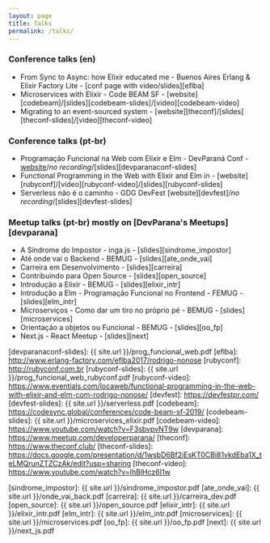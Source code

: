 ```yaml
---
layout: page
title: Talks
permalink: /talks/
---
```


### Conference talks (en)

- From Sync to Async: how Elixir educated me - Buenos Aires Erlang & Elixir Factory Lite - [conf page with video/slides][eflba]
- Microservices with Elixir - Code BEAM SF - [website][codebeam]/[slides][codebeam-slides]/[video][codebeam-video]
- Migrating to an event-sourced system - [website][theconf]/[slides][theconf-slides]/[video][theconf-video]

### Conference talks (pt-br)

- Programação Funcional na Web com Elixir e Elm - DevParaná Conf - [website][devparanaconf]/_no recording_/[slides][devparanaconf-slides]
- Functional Programming in the Web with Elixir and Elm in - [website][rubyconf]/[video][rubyconf-video]/[slides][rubyconf-slides]
- Serverless não é o caminho - GDG DevFest [website][devfest]/_no recording_/[slides][devfest-slides]

### Meetup talks (pt-br) mostly on [DevParana's Meetups][devparana]

- A Síndrome do Impostor - inga.js - [slides][sindrome_impostor]
- Até onde vai o Backend - BEMUG - [slides][ate_onde_vai]
- Carreira em Desenvolvimento - [slides][carreira]
- Contribuindo para Open Source - [slides][open_source]
- Introdução a Elixir - BEMUG - [slides][elixir_intr]
- Introdução a Elm - Programação Funcional no Frontend - FEMUG - [slides][elm_intr]
- Microserviços - Como dar um tiro no próprio pé - BEMUG - [slides][microservices]
- Orientação a objetos ou Funcional - BEMUG - [slides][oo_fp]
- Next.js - React Meetup - [slides][next]

[devparanaconf]: http://www.devparana.org/conf/
[devparanaconf-slides]: {{ site.url }}/prog_funcional_web.pdf
[eflba]: http://www.erlang-factory.com/eflba2017/rodrigo-nonose
[rubyconf]: http://rubyconf.com.br
[rubyconf-slides]: {{ site.url }}/prog_funcional_web_rubyconf.pdf
[rubyconf-video]: https://www.eventials.com/locaweb/functional-programming-in-the-web-with-elixir-and-elm-com-rodrigo-nonose/
[devfest]: https://devfestpr.com/
[devfest-slides]: {{ site.url }}/serverless.pdf
[codebeam]: https://codesync.global/conferences/code-beam-sf-2019/
[codebeam-slides]: {{ site.url }}/microservices_elixir.pdf
[codebeam-video]: https://www.youtube.com/watch?v=F3sbvpvNT9w
[devparana]: https://www.meetup.com/developerparana/
[theconf]: https://www.theconf.club/
[theconf-slides]: https://docs.google.com/presentation/d/1wsbD6Bf2iEsKT0CBi81vkdEba1X_teLMQrunZTZCzAk/edit?usp=sharing
[theconf-video]: https://www.youtube.com/watch?v=IhBlHcz6I1w

[sindrome_impostor]: {{ site.url }}/sindrome_impostor.pdf
[ate_onde_vai]: {{ site.url }}/onde_vai_back.pdf
[carreira]: {{ site.url }}/carreira_dev.pdf
[open_source]: {{ site.url }}/open_source.pdf
[elixir_intr]: {{ site.url }}/elixir_intr.pdf
[elm_intr]: {{ site.url }}/elm_intr.pdf
[microservices]: {{ site.url }}/microservices.pdf
[oo_fp]: {{ site.url }}/oo_fp.pdf
[next]: {{ site.url }}/next_js.pdf
